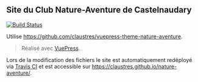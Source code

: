 ## Site du Club Nature-Aventure de Castelnaudary

[![Build Status](https://travis-ci.org/claustres/nature-aventure.png?branch=master)](https://travis-ci.org/claustres/nature-aventure)

Utilise https://github.com/claustres/vuepress-theme-nature-aventure.

> Réalisé avec [VuePress](https://vuepress.vuejs.org).

Lors de la modification des fichiers le site est automatiquement redéployé via [Travis CI](https://docs.travis-ci.com/user/deployment/pages/) et est accessible sur https://claustres.github.io/nature-aventure/.

